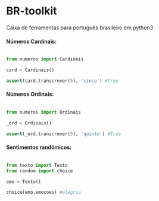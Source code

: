 # BR-toolkit
Caixa de ferramentas para português brasileiro em python3


#### Números Cardinais:

```python

from numeros import Cardinais

card = Cardinais()

assert(card.transcrever(5), 'cinco') #True
```

#### Números Ordinais:

```python

from numeros import Ordinais

_ord = Ordinais()

assert(_ord.transcrever(5), 'quinto') #True
```

#### Sentimentos randômicos:

```python

from texto import Texto
from random import choice

emo = Texto()

choice(emo.emocoes) #alegria
```
